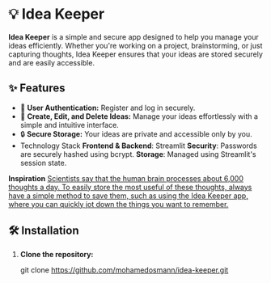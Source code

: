 # 💡 Idea Keeper

**Idea Keeper** is a simple and secure app designed to help you manage your ideas efficiently. Whether you're working on a project, brainstorming, or just capturing thoughts, Idea Keeper ensures that your ideas are stored securely and are easily accessible.

## ✨ Features

- 🔐 **User Authentication:** Register and log in securely.
- 📝 **Create, Edit, and Delete Ideas:** Manage your ideas effortlessly with a simple and intuitive interface.
- 🔒 **Secure Storage:** Your ideas are private and accessible only by you.
- Technology Stack
**Frontend & Backend**: Streamlit
**Security**: Passwords are securely hashed using bcrypt.
**Storage**: Managed using Streamlit's session state.
  
**Inspiration**
[Scientists say that the human brain processes about 6,000 thoughts a day. To easily store the most useful of these thoughts, always have a simple method to save them, such as using the Idea Keeper app, where you can quickly jot down the things you want to remember.](https://www.linkedin.com/posts/cabdiraxmaan_waxaa-saynisyahanadu-sheegaan-in-qofka-binaadamku-activity-7231905465863933952-98dG?utm_source=share&utm_medium=member_desktop)

## 🛠️ Installation

1. **Clone the repository:**
   
   git clone https://github.com/mohamedosmann/idea-keeper.git
